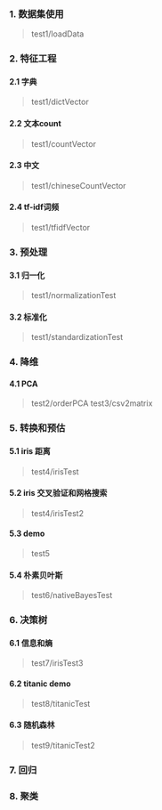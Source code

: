 ### 1. 数据集使用 
> test1/loadData

### 2. 特征工程
#### 2.1 字典
> test1/dictVector
#### 2.2 文本count
> test1/countVector
#### 2.3 中文
> test1/chineseCountVector
#### 2.4 tf-idf词频
> test1/tfidfVector

### 3. 预处理
#### 3.1 归一化
> test1/normalizationTest
#### 3.2 标准化
> test1/standardizationTest

### 4. 降维
#### 4.1 PCA
> test2/orderPCA
> test3/csv2matrix

### 5. 转换和预估
#### 5.1 iris 距离
> test4/irisTest
#### 5.2 iris 交叉验证和网格搜索
> test4/irisTest2
#### 5.3 demo
> test5
#### 5.4 朴素贝叶斯
> test6/nativeBayesTest

### 6. 决策树
#### 6.1 信息和熵
> test7/irisTest3
#### 6.2 titanic demo
> test8/titanicTest
#### 6.3 随机森林
> test9/titanicTest2

### 7. 回归

### 8. 聚类